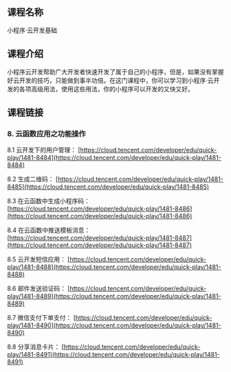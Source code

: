 ## 课程名称

小程序·云开发基础

## 课程介绍

小程序云开发帮助广大开发者快速开发了属于自己的小程序，但是，如果没有掌握好云开发的技巧，只能做到事半功倍。在这门课程中，你可以学习到小程序·云开发的各项高级用法，使用这些用法，你的小程序可以开发的又快又好。

## 课程链接

### 8. 云函数应用之功能操作

8.1 云开发下的用户管理：
[https://cloud.tencent.com/developer/edu/quick-play/1481-8484](https://cloud.tencent.com/developer/edu/quick-play/1481-8484)

8.2 生成二维码：
[https://cloud.tencent.com/developer/edu/quick-play/1481-8485](https://cloud.tencent.com/developer/edu/quick-play/1481-8485)

8.3 在云函数中生成小程序码：
[https://cloud.tencent.com/developer/edu/quick-play/1481-8486](https://cloud.tencent.com/developer/edu/quick-play/1481-8486)

8.4 在云函数中推送模板消息：
[https://cloud.tencent.com/developer/edu/quick-play/1481-8487](https://cloud.tencent.com/developer/edu/quick-play/1481-8487)

8.5 云开发短信应用：
[https://cloud.tencent.com/developer/edu/quick-play/1481-8488](https://cloud.tencent.com/developer/edu/quick-play/1481-8488)

8.6 邮件发送验证码：
[https://cloud.tencent.com/developer/edu/quick-play/1481-8489](https://cloud.tencent.com/developer/edu/quick-play/1481-8489)

8.7 微信支付下单支付：
[https://cloud.tencent.com/developer/edu/quick-play/1481-8490](https://cloud.tencent.com/developer/edu/quick-play/1481-8490)

8.8 分享消息卡片：
[https://cloud.tencent.com/developer/edu/quick-play/1481-8491](https://cloud.tencent.com/developer/edu/quick-play/1481-8491)
